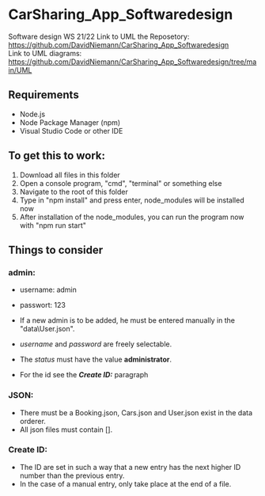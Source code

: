 # CarSharing_App_Softwaredesign
Software design WS 21/22
Link to UML the Reposetory: https://github.com/DavidNiemann/CarSharing_App_Softwaredesign  
Link to UML diagrams: https://github.com/DavidNiemann/CarSharing_App_Softwaredesign/tree/main/UML  

## Requirements

- Node.js
- Node Package Manager (npm)
- Visual Studio Code or other IDE

## To get this to work:

1. Download all files in this folder
2. Open a console program, "cmd", "terminal" or something else
3. Navigate to the root of this folder
4. Type in "npm install" and press enter, node_modules will be installed now
5. After installation of the node_modules, you can run the program now with "npm run start"

## Things to consider

### admin: 
- username: admin   
- passwort: 123  

- If a new admin is to be added, he must be entered manually in the "data\User.json".  
- *username* and *password* are freely selectable.  
- The *status* must have the value **administrator**.  
- For the id see the ***Create ID:*** paragraph  

### JSON:
- There must be a Booking.json, Cars.json and User.json exist in the data orderer.  
- All json files must contain [].  

### Create ID: 
- The ID are set in such a way that a new entry has the next higher ID number than the previous entry.  
- In the case of a manual entry, only take place at the end of a file.  